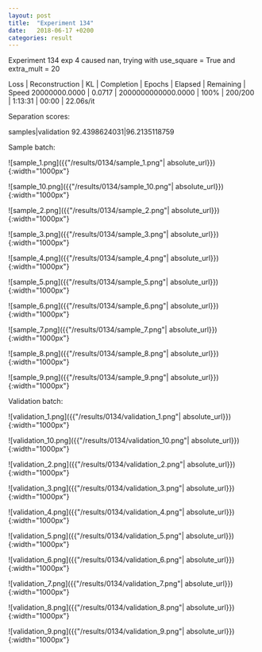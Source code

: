 ```yaml
---
layout: post
title:  "Experiment 134"
date:   2018-06-17 +0200
categories: result
---
```

Experiment 134
exp 4 caused nan, trying with use_square = True and extra_mult = 20

Loss | Reconstruction | KL | Completion | Epochs | Elapsed | Remaining | Speed
20000000.0000 | 0.0717 | 2000000000000.0000 | 100% | 200/200 | 1:13:31 | 00:00 | 22.06s/it

Separation scores:

samples|validation
92.4398624031|96.2135118759

Sample batch:

![sample_1.png]({{"/results/0134/sample_1.png"| absolute_url}}){:width="1000px"}

![sample_10.png]({{"/results/0134/sample_10.png"| absolute_url}}){:width="1000px"}

![sample_2.png]({{"/results/0134/sample_2.png"| absolute_url}}){:width="1000px"}

![sample_3.png]({{"/results/0134/sample_3.png"| absolute_url}}){:width="1000px"}

![sample_4.png]({{"/results/0134/sample_4.png"| absolute_url}}){:width="1000px"}

![sample_5.png]({{"/results/0134/sample_5.png"| absolute_url}}){:width="1000px"}

![sample_6.png]({{"/results/0134/sample_6.png"| absolute_url}}){:width="1000px"}

![sample_7.png]({{"/results/0134/sample_7.png"| absolute_url}}){:width="1000px"}

![sample_8.png]({{"/results/0134/sample_8.png"| absolute_url}}){:width="1000px"}

![sample_9.png]({{"/results/0134/sample_9.png"| absolute_url}}){:width="1000px"}

Validation batch:

![validation_1.png]({{"/results/0134/validation_1.png"| absolute_url}}){:width="1000px"}

![validation_10.png]({{"/results/0134/validation_10.png"| absolute_url}}){:width="1000px"}

![validation_2.png]({{"/results/0134/validation_2.png"| absolute_url}}){:width="1000px"}

![validation_3.png]({{"/results/0134/validation_3.png"| absolute_url}}){:width="1000px"}

![validation_4.png]({{"/results/0134/validation_4.png"| absolute_url}}){:width="1000px"}

![validation_5.png]({{"/results/0134/validation_5.png"| absolute_url}}){:width="1000px"}

![validation_6.png]({{"/results/0134/validation_6.png"| absolute_url}}){:width="1000px"}

![validation_7.png]({{"/results/0134/validation_7.png"| absolute_url}}){:width="1000px"}

![validation_8.png]({{"/results/0134/validation_8.png"| absolute_url}}){:width="1000px"}

![validation_9.png]({{"/results/0134/validation_9.png"| absolute_url}}){:width="1000px"}
